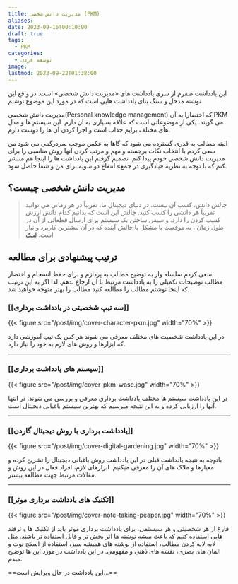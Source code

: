 ```yaml
---
title: مدیریت دانش شخصی (PKM)
aliases: 
date: 2023-09-16T00:10:00
draft: true
tags:
  - PKM
categories:
  - توسعه فردی
image: 
lastmod: 2023-09-22T01:38:00
---
```

این یادداشت صفرم از سری یادداشت های «مدیریت دانش شخصی» است. در واقع این نوشته مدخل و سنگ بنای یادداشت هایی است که در مورد این موضوع نوشتم.

مدیریت دانش شخصی(Personal knowledge management) که اختصارا به آن PKM می گویند. یکی از موضوعاتی است که علاقه بسیاری به آن دارم. این سیستم ها و مدل های مختلف برایم جذاب است و اجرا کردن آن ها را دوست دارم.


البته مطالب به قدری گسترده می شود که گاها به عکس موجب سردرگمی می شود
من سعی کردم با انتخاب نکات برجسته و مهم و مرتب کردن آنها روش مناسبی را برای مدیریت دانش شخصی خودم پیدا کنم. تصمیم گرفتم این یادداشت ها را اینجا هم منتشر کنم که با توجه به نظریه «یادگیری در جمع» انتفاع دو سویه برای من و شما حاصل شود.

## مدیریت دانش شخصی چیست؟

> چالش دانش، کسب آن نیست. در دنیای دیجیتال ما، تقریباً در هر زمانی می توانید تقریباً هر دانشی را کسب کنید. چالش این است که بدانیم کدام دانش ارزش کسب کردن را دارد. و سپس ساختن یک سیستم برای ارسال قطعاتی از آن در طول زمان ، به موقعیت یا مشکل یا چالش آینده که در آن بیشترین کاربرد و نیاز است. [لینک](https://fortelabs.com/blog/progressive-summarization-a-practical-technique-for-designing-discoverable-notes/)


## ترتیب پیشنهادی برای مطالعه
سعی کردم سلسله وار به توضیح مطالب به پردازم و برای حفظ انسجام و اختصار مطالب توضیحات تکمیلی را به یادداشت مرتبط با آن ارجاع بدهم. لذا اگر به این ترتیب که اینجا نوشتم مطالب را مطالعه کنید مطالب را بهتر متوجه خواهید شد.

### [[سه تیپ شخصیتی در یادداشت برداری]]
{{< figure src="/post/img/cover-character-pkm.jpg" width="70%" >}}

در این یادداشت شخصیت های مختلف معرفی می شوند هر کس یک تیپ آموزشی دارد که ابزارها و روش های لازم به خود را نیاز دارد.

---

### [[سیستم های یادداشت برداری]]
{{< figure src="/post/img/cover-pkm-wase.jpg" width="70%" >}}

در این یادداشت سیستم ها مختلف یادداشت برداری معرفی و بررسی می شوند. در انتها آنها را ارزیابی کرده و به این نتیجه میرسیم که بهترین سیستم باغبانی دیجیتال است.

---

### [[یادداشت برداری با روش دیجیتال گاردن]]
{{< figure src="/post/img/cover-digital-gardening.jpg" width="70%" >}}

باتوجه به نتیجه یادداشت قبلی در این یادداشت روش باغبانی دیجیتال را تشریح کرده و معیارها و ملاک های آن را معرفی میکنیم. ابزارهای لازم، افراد فعال در این روش و مقالات مرتبط جهت مطالعه بیشتر.

---

### [[تکنیک های یادداشت برداری موثر]]
 
 {{< figure src="/post/img/cover-note-taking-peaper.jpg" width="70%"  >}} 
 
 فارغ از هر شخصیتی و هر سیستمی، برای یادداشت برداری موثر باید از تکنیک ها و ترفند هایی استفاده کنیم که باعث میشه نوشته ها اثر بخش تر و قابل استفاده تر باشند. مثل لایه لایه کردن مطالب، استفاده از نوشته های همیشه سبز، استفاده از اسکچ نوت و المان های بصری، نقشه های ذهنی و مفهومی. در این یادداشت در مورد این ها توضیح میدم.




==این یادداشت در حال ویرایش است...==




